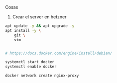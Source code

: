 Cosas
1. Crear el server en hetzner
```bash
apt update -y && apt upgrade -y
apt install -y \
    git \
    vim


# https://docs.docker.com/engine/install/debian/

systemctl start docker
systemctl enable docker

docker network create nginx-proxy


```
